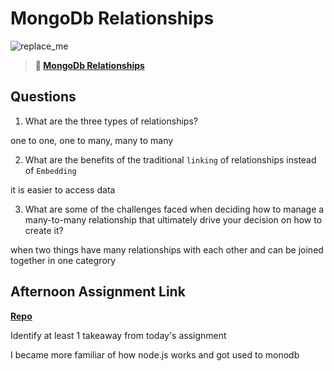 # MongoDb Relationships

![replace_me](https://codeworks.blob.core.windows.net/public/assets/img/illustrations/placeholder.svg)

> **📖 [MongoDb Relationships](https://codeworksacademy.com/fs-student-guide/resources/wk5/02-Relationships)**

## Questions

1. What are the three types of relationships?

  one to one, one to many, many to many

2. What are the benefits of the traditional `linking` of relationships instead of `Embedding`

  it is easier to access data

3. What are some of the challenges faced when deciding how to manage a many-to-many relationship that ultimately drive your decision on how to create it?

  when two things have many relationships with each other and can be joined together in one categrory 

## Afternoon Assignment Link

**[Repo](https://github.com/katie-mccauley/shakeshack)**

Identify at least 1 takeaway from today's assignment

  I became more familiar of how node.js works and got used to monodb